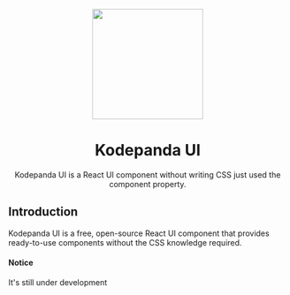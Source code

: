 <p align="center">
  <a href="https://ui.kodepanda.com">
    <img width="200" src="https://kodepanda.com/assets/kodepanda-blue.png">
  </a>
</p>

<h1 align="center">Kodepanda UI</h1>

<div align="center">
  Kodepanda UI is a React UI component without writing CSS just used the component property.
</div>

## Introduction
Kodepanda UI is a free, open-source React UI component that provides ready-to-use components without the CSS knowledge required.

#### Notice
It's still under development
